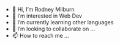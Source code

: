 - 👋 Hi, I’m Rodney Milburn
- 👀 I’m interested in Web Dev
- 🌱 I’m currently learning other languages
- 💞️ I’m looking to collaborate on ...
- 📫 How to reach me ...

<!---
Rodney-Milburn/Rodney-Milburn is a ✨ special ✨ repository because its `README.md` (this file) appears on your GitHub profile.
You can click the Preview link to take a look at your changes.
--->
